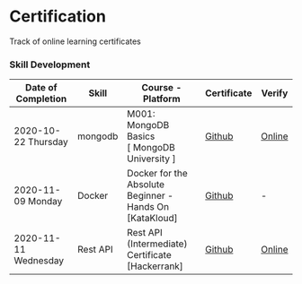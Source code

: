 # Certification
Track of online learning certificates

### Skill Development

| Date of Completion  |  Skill |  Course - Platform | Certificate  |  Verify |
| ------------ | ------------ | ------------ | ------------ | ------------ |
| 2020-10-22  Thursday  | mongodb  |  M001: MongoDB Basics <br>[ MongoDB University ] |  [Github](https://github.com/Shanthi-Rajendran/Certification/blob/main/mongodb/M001%20-%20Proof%20of%20Completion.pdf "Github")| [Online](https://university.mongodb.com/course_completion/fd1adde9-1e32-4e69-b58f-db336e5fd9f7 "Site")  |
|  2020-11-09 Monday | Docker  | Docker for the Absolute Beginner - Hands On <br> [KataKloud] | [Github](https://github.com/Shanthi-Rajendran/Certification/blob/main/docker/certificate-of-completion-for-docker-for-the-absolute-beginner-hands-on.pdf)  | -  |
|  2020-11-11 Wednesday | Rest API  | Rest API (Intermediate) Certificate <br> [Hackerrank] | [Github](https://github.com/Shanthi-Rajendran/Certification/blob/main/hackerrank/Rest%20API%20Intermediate.png)  | [Online](https://www.hackerrank.com/certificates/1018f232b561)  |
